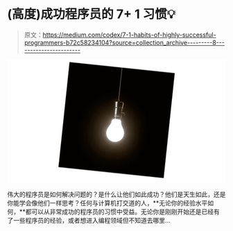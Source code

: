 # (高度)成功程序员的 7+ 1 习惯💡

> 原文：<https://medium.com/codex/7-1-habits-of-highly-successful-programmers-b72c58234104?source=collection_archive---------8----------------------->

![](img/bc574514a370f05a19b21a0825b04521.png)

伟大的程序员是如何解决问题的？是什么让他们如此成功？他们是天生如此，还是你能学会像他们一样思考？任何与计算机打交道的人，**无论你的经验水平如何，**都可以从非常成功的程序员的习惯中受益。无论你是刚刚开始还是已经有了一些程序员的经验，或者想进入编程领域但不知道去哪里…